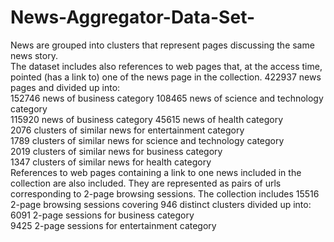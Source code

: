 # News-Aggregator-Data-Set-
News are grouped into clusters that represent pages discussing the same news story.  
The dataset includes also references to web pages that, at the access time, pointed (has a link to) one of the news page in the collection.
422937 news pages and divided up into:   
152746 news of business category  108465 news of science and technology category  
115920 news of business category  45615 news of health category   
2076 clusters of similar news for entertainment category  
1789 clusters of similar news for science and technology category  
2019 clusters of similar news for business category  
1347 clusters of similar news for health category   
References to web pages containing a link to one news included in the collection are also included. 
They are represented as pairs of urls corresponding to 2-page browsing sessions. 
The collection includes 15516 2-page browsing sessions covering 946 distinct clusters divided up into:   
6091 2-page sessions for business category  
9425 2-page sessions for entertainment category
